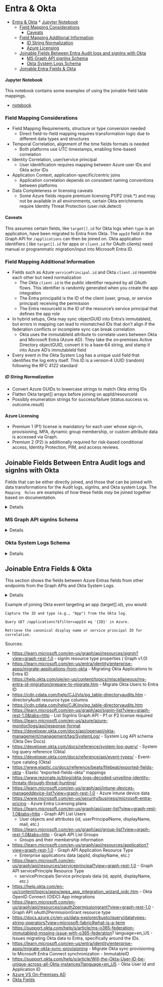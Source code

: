 # Entra & Okta

<!-- TOC -->
* [Entra & Okta](#entra--okta)
      * [Jupyter Notebook](#jupyter-notebook)
    * [Field Mapping Considerations](#field-mapping-considerations)
      * [Caveats](#caveats)
    * [Field Mapping Additional Information](#field-mapping-additional-information)
        * [ID String Normalization](#id-string-normalization)
      * [Azure Licensing](#azure-licensing)
  * [Joinable Fields Between Entra Audit logs and signIns with Okta](#joinable-fields-between-entra-audit-logs-and-signins-with-okta)
    * [MS Graph API signIns Schema](#ms-graph-api-signins-schema)
    * [Okta System Logs Schema](#okta-system-logs-schema)
  * [Joinable Entra Fields & Okta](#joinable-entra-fields--okta)
<!-- TOC -->

#### Jupyter Notebook

This notebook contains some examples of using the joinable field table mappings.
- [notebook](../../notebooks/Entra_Okta_joins.ipynb)

### Field Mapping Considerations

* Field Mapping Requirements, structure or type conversion needed
  * Direct field-to-field mapping requires transformation logic due to different data types and structures
* Temporal Correlation, alignment of the time fields formats is needed
  * Both platforms use UTC timestamps, enabling time-based correlation
* Identity Correlation, user/service principal
  * User identification requires mapping between Azure user IDs and Okta actor IDs
* Application Context, application-specific/centric joins
  * Application correlation depends on consistent naming conventions between platforms
* Data Completeness or licensing caveats
  * Some Azure fields require premium licensing P1/P2 (risk.*) and may not be available in all environments, certain 
    Okta enrichments require Identity Threat Protection (user.risk.detect)

#### Caveats

This assumes certain fields, like `target[].id` for Okta logs when `type` is an application, have been migrated to Entra
from Okta. The `appId` field in the Graph API for `/applications` can then be joined on. Okta application identifiers (
like `target[].id` for apps or `client.id` for OAuth clients) need manual or programmatic migration/input into Microsoft
Entra ID.

### Field Mapping Additional Information

* Fields such as Azure `servicePrincipal.id` and Okta `client.id` resemble each other but need normalization
  * The Okta `client.id` is the public identifier required by all OAuth flows. This identifier is randomly generated 
    when you create the app integration
  * The Entra principalId is the ID of the client (user, group, or service principal) receiving the permission 
  * The Entra resourceId is the ID of the resource’s service principal that defines the app role
* In hybrid setups, Okta may sync objectGUID into Entra’s immutableId, but errors in mapping can lead to mismatched IDs
  that don’t align if the federation conflicts or incomplete sync can break correlation
  * Okta uses the immutableId attribute to correlate users between Okta and Microsoft Entra (Azure AD). They take the on‑premises Active Directory objectGUID, convert it to a base‑64 string, and stamp it into Azure AD’s immutableId field
* Every event in the Okta System Log has a unique uuid field that identifies the log entry itself. This ID is a
  version‑4 UUID (random) following the RFC 4122 standard

##### ID String Normalization

* Convert Azure GUIDs to lowercase strings to match Okta string IDs
* Flatten Okta target[] arrays before joining on appId/resourceId
* Possibly enumeration strings for success/failure (status.success vs. outcome.result)

#### Azure Licensing

* Premium 1 (P1) license is mandatory for each user whose sign-in, provisioning, MFA, dynamic group membership, or
  custom attribute
  data is accessed via Graph.
* Premium 2 (P2) is additionally required for risk-based conditional access, Identity Protection, PIM, and access
  reviews.

## Joinable Fields Between Entra Audit logs and signIns with Okta

Fields that can be either directly joined, and those that can be joined with data transformations for the Audit logs,
signIns, and Okta system Logs. The `Mapping  Rules` are examples of how these fields _may_ be joined together based on 
documentation.

<details>

| Azure Field                               | Data Type        | API Source (Azure)                          | Okta Field                                     | Data Type        | API Source (Okta)     | Mapping Rules                                        |
|-------------------------------------------|------------------|---------------------------------------------|------------------------------------------------|------------------|-----------------------|------------------------------------------------------|
| correlationId                             | string (GUID)    | auditLogs/signIns                           | uuid                                           | string           | logs (System Log API) | Lowercase; use as opaque string                      |
| createdDateTime / activityDateTime        | string (ISO8601) | auditLogs/signIns;auditLogs/directoryAudits | published                                      | string (ISO8601) | logs (System Log API) | Both in ISO 8601 UTC (timestamp)                     |
| userId                                    | string (GUID)    | auditLogs/signIns                           | actor.id                                       | string           | logs (System Log API) | Store as string for join                             |
| userPrincipalName                         | string           | auditLogs/signIns                           | actor.alternateId                              | string           | logs (System Log API) | Exact or lowercased string match                     |
| userDisplayName                           | string           | auditLogs/signIns                           | actor.displayName                              | string           | logs (System Log API) | Case-insensitive                                     |
| ipAddress / ipAddressFromResourceProvider | string (IPv4/6)  | auditLogs/signIns                           | client.ip                                      | string           | logs (System Log API) | Compare canonicalized strings                        |
| appDisplayName                            | string           | auditLogs/signIns                           | target[].displayName                           | string           | logs (System Log API) | Join where Okta target[].type=‘App’                  |
| appId                                     | string (GUID)    | auditLogs/signIns                           | target[].id                                    | string           | logs (System Log API) | Use if mapping exists (App GUID to App ID)           |
| result                                    | string/enum/int  | auditLogs/signIns                           | outcome.result                                 | string           | logs (System Log API) | Map Entra error codes to Okta enums e.g. 0 = SUCCESS |
| resultReason                              | string           | auditLogs/signIns                           | outcome.reason                                 | string           | logs (System Log API) | Case-insensitive                                     |
| deviceDetail.deviceId                     | string           | auditLogs/signIns                           | client.device (string, sometimes missing)      | string           | logs (System Log API) | Join if device IDs are tracked                       |
| clientAppUsed                             | string           | auditLogs/signIns                           | client.userAgent.browser                       | string           | logs (System Log API) | Map via string or lookup table when app = browser    |
| location.countryOrRegion(in location)     | string           | auditLogs/signIns.location                  | client.geographicalContext.country             | string           | logs (System Log API) | ISO country code match                               |
| location.city(in location)                | string           | auditLogs/signIns.location                  | client.geographicalContext.city                | string           | logs (System Log API) | Direct string case-insensitive                       |
| sessionId                                 | string           | auditLogs/signIns.sessionId                 | authenticationContext.externalSessionId        | string           | logs (System Log API) | String match                                         |
| resourceId                                | string (GUID)    | auditLogs/signIns                           | target[].id (when type is 'Resource' or 'App') | string           | logs (System Log API) | Join where type semantics match                      |
| additionalDetails                         | object / dict    | auditLogs/signIns                           | debugContext.debugData                         | object           | logs (System Log API) | Compare as needed (key-value map)                    |
| category (directory audit only)           | string           | auditLogs/directoryAudits                   | eventType                                      | string           | logs (System Log API) | Map functional/logical categories                    |

</details>

### MS Graph API signIns Schema

<details>

```json
{
  "@odata.context": "https://graph.microsoft.com/v1.0/$metadata#auditLogs/signIns",
  "@odata.nextLink": "https://graph.microsoft.com/v1.0/auditLogs/signIns?$top=1&$skiptoken=9177f2e3532fcd4c4d225f68f7b9bdf7_1",
  "value": [
    {
      "id": "66ea54eb-6301-4ee5-be62-ff5a759b0100",
      "createdDateTime": "2023-12-01T16:03:35Z",
      "userDisplayName": "Test Contoso",
      "userPrincipalName": "testaccount1@contoso.com",
      "userId": "26be570a-ae82-4189-b4e2-a37c6808512d",
      "appId": "de8bc8b5-d9f9-48b1-a8ad-b748da725064",
      "appDisplayName": "Graph explorer",
      "ipAddress": "131.107.159.37",
      "clientAppUsed": "Browser",
      "correlationId": "d79f5bee-5860-4832-928f-3133e22ae912",
      "conditionalAccessStatus": "notApplied",
      "isInteractive": true,
      "riskDetail": "none",
      "riskLevelAggregated": "none",
      "riskLevelDuringSignIn": "none",
      "riskState": "none",
      "riskEventTypes": [],
      "resourceDisplayName": "Microsoft Graph",
      "resourceId": "00000003-0000-0000-c000-000000000000",
      "status": {
        "errorCode": 0,
        "failureReason": null,
        "additionalDetails": null
      },
      "deviceDetail": {
        "deviceId": "",
        "displayName": null,
        "operatingSystem": "Windows 10",
        "browser": "Edge 80.0.361",
        "isCompliant": null,
        "isManaged": null,
        "trustType": null
      },
      "location": {
        "city": "Redmond",
        "state": "Washington",
        "countryOrRegion": "US",
        "geoCoordinates": {
          "altitude": null,
          "latitude": 47.68050003051758,
          "longitude": -122.12094116210938
        }
      },
      "appliedConditionalAccessPolicies": [
        {
          "id": "de7e60eb-ed89-4d73-8205-2227def6b7c9",
          "displayName": "SharePoint limited access for guest workers",
          "enforcedGrantControls": [],
          "enforcedSessionControls": [],
          "result": "notEnabled"
        },
        {
          "id": "6701123a-b4c6-48af-8565-565c8bf7cabc",
          "displayName": "Medium signin risk block",
          "enforcedGrantControls": [],
          "enforcedSessionControls": [],
          "result": "notEnabled"
        }
      ]
    }
  ]
}
```
</details>

### Okta System Logs Schema

<details>
Example of the schema for the Okta System Logs API response:

```json
[
  {
    "actor": {
      "id": "00uttidj01jqL21aM1d6",
      "type": "User",
      "alternateId": "john.doe@example.com",
      "displayName": "John Doe",
      "detailEntry": null
    },
    "client": {
      "userAgent": {
        "rawUserAgent": "Mozilla/5.0 (Macintosh; Intel Mac OS X 10_15_7) AppleWebKit/537.36 (KHTML, like Gecko) Chrome/127.0.0.0 Safari/537.36",
        "os": "Mac OS X",
        "browser": "CHROME"
      },
      "zone": null,
      "device": "Computer",
      "id": null,
      "ipAddress": "10.0.0.1",
      "geographicalContext": {
        "city": "New York",
        "state": "New York",
        "country": "United States",
        "postalCode": 10013,
        "geolocation": {
          "lat": 40.3157,
          "lon": -74.01
        }
      }
    },
    "device": {
      "id": "guofdhyjex1feOgbN1d9",
      "name": "Mac15,6",
      "os_platform": "OSX",
      "os_version": "14.6.0",
      "managed": false,
      "registered": true,
      "device_integrator": null,
      "disk_encryption_type": "ALL_INTERNAL_VOLUMES",
      "screen_lock_type": "BIOMETRIC",
      "jailbreak": null,
      "secure_hardware_present": true
    },
    "authenticationContext": {
      "authenticationProvider": null,
      "credentialProvider": null,
      "credentialType": null,
      "issuer": null,
      "interface": null,
      "authenticationStep": 0,
      "rootSessionId": "idxBager62CSveUkTxvgRtonA",
      "externalSessionId": "idxBager62CSveUkTxvgRtonA"
    },
    "displayMessage": "User login to Okta",
    "eventType": "user.session.start",
    "outcome": {
      "result": "SUCCESS",
      "reason": null
    },
    "published": "2024-08-13T15:58:20.353Z",
    "securityContext": {
      "asNumber": 394089,
      "asOrg": "ASN 0000",
      "isp": "google",
      "domain": null,
      "isProxy": false
    },
    "severity": "INFO",
    "debugContext": {
      "debugData": {
        "requestId": "ab609228fe84ce59cdcbfa690bcce016",
        "requestUri": "/idp/idx/authenticators/poll",
        "url": "/idp/idx/authenticators/poll"
      }
    },
    "legacyEventType": "core.user_auth.login_success",
    "transaction": {
      "type": "WEB",
      "id": "ab609228fe84ce59cdcbfa690bgce016",
      "detail": null
    },
    "uuid": "dc9fd3c0-598c-11ef-8478-2b7584bf8d5a",
    "version": 0,
    "request": {
      "ipChain": [
        {
          "ip": "10.0.0.1",
          "geographicalContext": {
            "city": "New York",
            "state": "New York",
            "country": "United States",
            "postalCode": 10013,
            "geolocation": {
              "lat": 40.3157,
              "lon": -74.01
            }
          },
          "version": "V4",
          "source": null
        }
      ]
    },
    "target": [
      {
        "id": "pfdfdhyjf0HMbkP2e1d7",
        "type": "AuthenticatorEnrollment",
        "alternateId": "unknown",
        "displayName": "Okta Verify",
        "detailEntry": null
      },
      {
        "id": "0oatxlef9sQvvqInq5d6",
        "type": "AppInstance",
        "alternateId": "Okta Admin Console",
        "displayName": "Okta Admin Console",
        "detailEntry": null
      }
    ]
  }
]
```
</details>


## Joinable Entra Fields & Okta

This section shows the fields between Azure Entras fields from other endpoints from the Graph APIs and Okta System Logs.

<details>

| Azure Field         | Data Type     | Azure API Endpoint                | Okta Field                                 | Data Type | Okta API Endpoint | Mapping Rules                                                                          |
|---------------------|---------------|-----------------------------------|--------------------------------------------|-----------|-------------------|----------------------------------------------------------------------------------------|
| id                  | string (GUID) | /users                            | actor.id                                   | string    | /api/v1/logs      | Lowercase GUID; exact match                                                            |
| userPrincipalName   | string        | /users                            | actor.alternateId                          | string    | /api/v1/logs      | Exact string match (email format)                                                      |
| displayName         | string        | /users                            | actor.displayName                          | string    | /api/v1/logs      | Possibly case-insensitive match                                                        |
| id                  | string (GUID) | /groups                           | target[].id                                | string    | /api/v1/logs      | Group ID join when type=Group                                                          |
| displayName         | string        | /groups                           | target[].displayName                       | string    | /api/v1/logs      | Display name match                                                                     |
| appId               | string (GUID) | /applications                     | target[].id (when type = App)              | string    | /api/v1/logs      | Requires Okta applications migration to Entra ID                                       |
| displayName         | string        | /applications                     | target[].displayName                       | string    | /api/v1/logs      | Standardized/canonicalized app names, requires Okta applications migration to Entra ID |
| id                  | string (GUID) | /servicePrincipals                | client.id or target[].id                   | string    | /api/v1/logs      | Azure SP ID to Okta OIDC client app join requires mapping                              |
| city                | string        | /signIns.location.city            | client.geographicalContext.city            | string    | /api/v1/logs      | Possibly case-insensitive match                                                        |
| countryOrRegion     | string        | /signIns.location.countryOrRegion | client.geographicalContext.country         | string    | /api/v1/logs      | ISO code match                                                                         |
| ipAddress           | string        | /signIns.ipAddress                | client.ip                                  | string    | /api/v1/logs      | IPv4/IPv6                                                                              |
| authenticationAppId | string (GUID) | /servicePrincipals.appId          | client.id or authenticationContext.authnId | string    | /api/v1/logs      | Possible join via app registration, requires Okta applications migration to Entra ID   |

</details>

Example of joining Okta event targeting an app (target[].id), you would:

    Capture the ID and type (e.g., "App") from the Okta log.

    Query GET /applications?$filter=appId eq '{ID}' in Azure.

    Retrieve the canonical display name or service principal ID for correlation.

Sources:

- https://learn.microsoft.com/en-us/graph/api/resources/signin?view=graph-rest-1.0 - signIn resource type properties (
  Graph v1.0)
- https://learn.microsoft.com/en-us/entra/identity/enterprise-apps/migrate-applications-from-okta - Migrating Okta 
  Applications to Entra ID
- https://help.okta.com/oie/en-us/content/topics/miscellaneous/ms-entra-id-migration/prepare-to-migrate.htm - 
  Migrate Okta Users to Entra ID
- https://cdn.cdata.com/help/CJJ/xls/pg_table-directoryaudits.htm - directoryAudit resource type columns
- https://cdn.cdata.com/help/CJK/py/pg_table-directoryaudits.htm
- https://learn.microsoft.com/en-us/graph/api/signin-list?view=graph-rest-1.0&tabs=http - List SignIns Graph API - P1 or
  P2 license required
- https://learn.microsoft.com/en-us/azure/azure-monitor/logs/api/response-format
- https://developer.okta.com/docs/api/openapi/okta-management/management/tag/SystemLog/ - System Log API schema (Okta
  Dev Docs)
- https://developer.okta.com/docs/reference/system-log-query/ - System log query reference (Okta)
- https://developer.okta.com/docs/reference/api/event-types/ - Event-type catalog (Okta)
- https://www.elastic.co/docs/reference/beats/filebeat/exported-fields-okta - Elastic “exported-fields-okta” mappings
- https://www.rezonate.io/blog/okta-logs-decoded-unveiling-identity-threats-through-threat-hunting/
- https://learn.microsoft.com/en-us/graph/api/intune-devices-manageddevice-list?view=graph-rest-1.0 - Azure Intune
  device data
- https://www.microsoft.com/en-us/security/business/microsoft-entra-pricing - Azure Entra Licensing plans
- https://learn.microsoft.com/en-us/graph/api/user-list?view=graph-rest-1.0&tabs=http - Graph API List Users
  - User objects and attributes (id, userPrincipalName, displayName, mail, etc.)
- https://learn.microsoft.com/en-us/graph/api/group-list?view=graph-rest-1.0&tabs=http - Graph API List Groups
  - Groups and their membership information
- https://learn.microsoft.com/en-us/graph/api/resources/application?view=graph-rest-1.0 - Graph API Application 
  Resource Type
  - Enterprise applications data (appId, displayName, etc.)
- https://learn.microsoft.com/en-us/graph/api/resources/serviceprincipal?view=graph-rest-1.0 - Graph API 
  servicePrinciple Resource Type
  - servicePrincipals Service principals data (id, appId, displayName, etc.)
- https://help.okta.com/en-us/content/topics/apps/apps_app_integration_wizard_oidc.htm - Okta OpenID Connect (OIDC) 
  App integrations
- https://learn.microsoft.com/en-us/graph/api/resources/oauth2permissiongrant?view=graph-rest-1.0 - 
  Graph API oAuth2PermissionGrant resource type
- https://docs.azure.cn/en-us/data-explorer/kusto/query/datatypes-string-operators?view=microsoft-fabric#what-is-a-term 
- https://support.okta.com/help/s/article/ms-o365-federation-immutableid-missing-issue-with-o365-federation?
  language=en_US - Issues migrating Okta data to Entra, specifically around the IDs.
- https://learn.microsoft.com/en-us/entra/identity/enterprise-apps/migrate-okta-sync-provisioning - Migrate Okta sync
  provisioning to Microsoft Entra Connect synchronization - ImmutableID
- https://support.okta.com/help/s/article/Will-the-Okta-User-ID-be-unique-across-all-Okta-instances?language=en_US - 
  Okta User Id and Application ID
- [Azure VS On-Premises AD](../../notes/asset-intelligence/Azure_vs_onprem.md)
- [Okta Fields](../../notes/asset-intelligence/Okta%20Fields.md)
